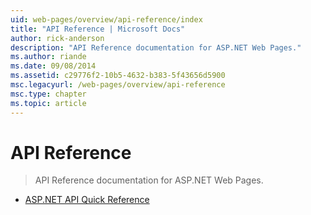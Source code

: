 ```yaml
---
uid: web-pages/overview/api-reference/index
title: "API Reference | Microsoft Docs"
author: rick-anderson
description: "API Reference documentation for ASP.NET Web Pages."
ms.author: riande
ms.date: 09/08/2014
ms.assetid: c29776f2-10b5-4632-b383-5f43656d5900
msc.legacyurl: /web-pages/overview/api-reference
msc.type: chapter
ms.topic: article
---
```

# API Reference

> API Reference documentation for ASP.NET Web Pages.

- [ASP.NET API Quick Reference](asp-net-web-pages-api-reference.md)
